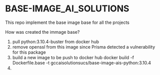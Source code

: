 # BASE-IMAGE_AI_SOLUTIONS

This repo implement the base image base for all the projects


How was created the immage base?

1. pull python:3.10.4-buster from docker hub
2. remove openssl from this image since Prisma detected a vulnerability for this package
3. build a new image to be push to docker hub
    docker build -f Dockerfile.base -t gccaisolutionsucs/base-image-ais-python:3.10.4
4. 